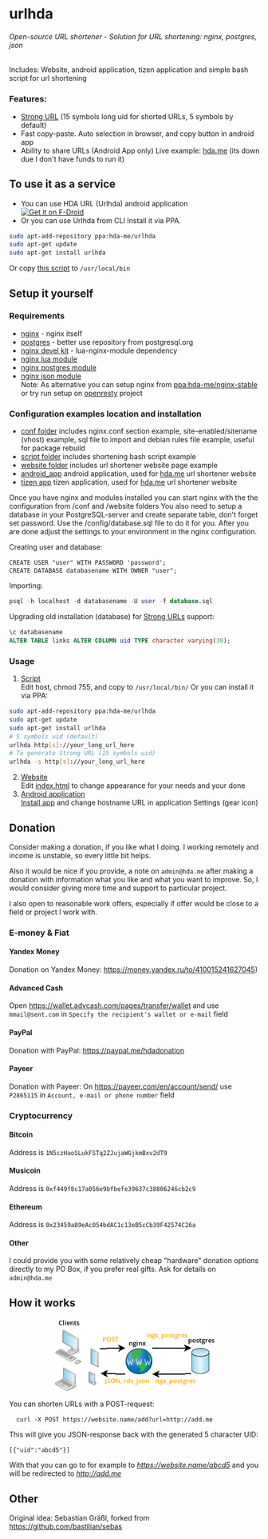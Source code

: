 # urlhda

###### Open-source URL shortener - Solution for URL shortening: nginx, postgres, json
Includes: Website, android application, tizen application and simple bash script for url shortening

### Features:  
* [Strong URL](https://github.com/cryptofuture/urlhda/issues/3) (15 symbols long uid for shorted URLs, 5 symbols by default)
* Fast copy-paste. Auto selection in browser, and copy button in android app
* Ability to share URLs (Android App only)
Live example: [hda.me](https://hda.me) (its down due I don't have funds to run it)

## To use it as a service
* You can use HDA URL (Urlhda) android application  
[<img src="https://f-droid.org/badge/get-it-on.png"
      alt="Get it on F-Droid"
      height="80">](https://f-droid.org/app/me.hda.urlhda)
* Or you can use Urlhda from CLI
Install it via PPA.
```bash
sudo apt-add-repository ppa:hda-me/urlhda
sudo apt-get update
sudo apt-get install urlhda
```
Or copy [this script](https://raw.githubusercontent.com/cryptofuture/urlhda/master/script/urlhda) to `/usr/local/bin`

## Setup it yourself

### Requirements
* [nginx](http://nginx.org) - nginx itself
* [postgres](http://www.postgresql.org/) - better use repository from postgresql.org
* [nginx devel kit](https://github.com/simpl/ngx_devel_kit) - lua-nginx-module dependency
* [nginx lua module](https://github.com/chaoslawful/lua-nginx-module)
* [nginx postgres module](https://github.com/FRiCKLE/ngx_postgres) 
* [nginx json module](https://github.com/openresty/rds-json-nginx-module)  
Note: As alternative you can setup nginx from [ppa:hda-me/nginx-stable](https://gist.github.com/cryptofuture/53efe118c598dcc8eaf402c8544182af) or try run setup on [openresty](https://openresty.org/) project

### Configuration examples location and installation

* [conf folder](https://github.com/cryptofuture/urlhda/tree/master/conf) includes nginx.conf section example, site-enabled/sitename (vhost) example, sql file to import and debian rules file example, useful for package rebuild
* [script folder](https://github.com/cryptofuture/urlhda/tree/master/script) includes shortening bash script example
* [website folder](https://github.com/cryptofuture/urlhda/tree/master/website) includes url shortener website page example
* [android_app](https://github.com/cryptofuture/urlhda-android) android application, used for [hda.me](https://hda.me) url shortener website
* [tizen app](https://github.com/cryptofuture/urlhda-tizen) tizen application, used for [hda.me](https://hda.me) url shortener website 

Once you have nginx and modules installed you can start nginx with the the configuration from /conf and /website folders
You also need to setup a database in your PostgreSQL-server and create separate table, don't forget set password. Use the /config/database.sql file to do it for you. After you are done adjust the settings to your environment in the nginx configuration.  

Creating user and database: 
```
CREATE USER "user" WITH PASSWORD 'password';  
CREATE DATABASE databasename WITH OWNER "user";  
```
Importing:  
```sql
psql -h localhost -d databasename -U user -f database.sql
```
Upgrading old installation (database) for [Strong URLs](https://github.com/cryptofuture/urlhda/issues/3) support:
```sql
\c databasename
ALTER TABLE links ALTER COLUMN uid TYPE character varying(30);
```

### Usage

1. [Script](https://raw.githubusercontent.com/cryptofuture/urlhda/master/script/urlhda)  
Edit host, chmod 755, and copy to `/usr/local/bin/`
Or you can install it via PPA: 

 ```bash
sudo apt-add-repository ppa:hda-me/urlhda
sudo apt-get update
sudo apt-get install urlhda
# 5 symbols uid (default)  
urlhda http[s]://your_long_url_here  
# To generate Strong URL (15 symbols uid)  
urlhda -s http[s]://your_long_url_here 
```

2. [Website](https://raw.githubusercontent.com/cryptofuture/urlhda/master/website/index.html)   
Edit [index.html](https://raw.githubusercontent.com/cryptofuture/urlhda/master/website/index.html) to change appearance for your needs and your done
3. [Android application](https://github.com/cryptofuture/urlhda-android)  
[Install app](https://f-droid.org/repository/browse/?fdid=me.hda.urlhda) and change hostname URL in application Settings (gear icon)

## Donation

Consider making a donation, if you like what I doing.
I working remotely and income is unstable, so every little bit helps.

Also it would be nice if you provide, a note on `admin@hda.me` after making a donation with information what you like and what you want to improve. So, I would consider giving more time and support to particular project.

I also open to reasonable work offers, especially if offer would be close to a field or project I work with.

### E-money & Fiat

#### Yandex Money
Donation on Yandex Money: https://money.yandex.ru/to/410015241627045)
#### Advanced Cash
Open https://wallet.advcash.com/pages/transfer/wallet and use `mmail@sent.com` in `Specify the recipient's wallet or e-mail` field
#### PayPal
Donation with PayPal: https://paypal.me/hdadonation
#### Payeer
Donation with Payeer: On https://payeer.com/en/account/send/ use `P2865115` in `Account, e-mail or phone number` field

### Cryptocurrency

#### Bitcoin
Address is `1N5czHaoSLukFSTq2ZJujaWGjkmBxv2dT9`
#### Musicoin
Address is `0xf449f8c17a056e9bfbefe39637c38806246cb2c9`
#### Ethereum
Address is `0x23459a89eAc054bdAC1c13eB5cCb39F42574C26a`
#### Other
I could provide you with some relatively cheap "hardware" donation options directly to my PO Box, if you prefer real gifts. Ask for details on `admin@hda.me`

## How it works
 <p align="center">
<img src="https://raw.githubusercontent.com/cryptofuture/urlhda-android/master/gradle/img/Diagram1.png"/>
</p>

You can shorten URLs with a POST-request:
```
  curl -X POST https://website.name/add?url=http://add.me
```

This will give you JSON-response back with the generated 5 character UID:
```
[{"uid":"abcd5"}]
```

With that you can go to for example to *https://website.name/abcd5* and you will be redirected to *http://add.me*

## Other
Original idea: Sebastian Gräßl, forked from https://github.com/bastilian/sebas  
